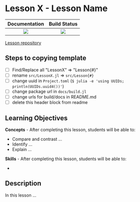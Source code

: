 # Lesson X - Lesson Name

| **Documentation**                       | **Build Status**                 |
|:---------------------------------------:|:--------------------------------:|
| [![][docs-stable-img]][docs-stable-url] | [![][travis-img]][travis-url]    |

[Lesson repository](#)

## Steps to copying template

- [ ] Find/Replace all "LessonX" => "Lesson{#}"
- [ ] rename `src/LessonX.jl` => `src/Lesson{#}`
- [ ] change uuid in `Project.toml` (`$ julia -e 'using UUIDs; println(UUIDs.uuid4())'`)
- [ ] change package url in `docs/build.jl`
- [ ] change urls for build/docs in README.md
- [ ] delete this header block from readme

## Learning Objectives

**Concepts** - After completing this lesson, students will be able to:

- Compare and contrast ...
- Identify ...
- Explain ...

**Skills** - After completing this lesson, students will be able to:

-

## Description

In this lesson ...


[docs-stable-img]: https://img.shields.io/badge/docs-stable-blue.svg
[docs-stable-url]: https://wellesley-bisc195.github.io/lesson_template/stable

[travis-img]: https://travis-ci.org/wellesley-bisc195/lesson_template.svg?branch=master
[travis-url]: https://travis-ci.org/wellesley-bisc195/
